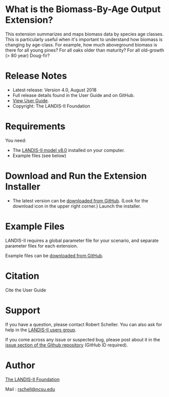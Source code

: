 # What is the Biomass-By-Age Output Extension?

This extension summarizes and maps biomass data by species age classes.  This is particularly useful when it's important to understand how biomass is changing by age-class.  For example, how much aboveground biomass is there for all young pines?  For all oaks older than maturity?  For all old-growth (> 80 year) Doug-fir?

# Release Notes

- Latest release: Version 4.0, August 2018
- Full release details found in the User Guide and on GitHub.
- [View User Guide](https://github.com/LANDIS-II-Foundation/Extension-Output-Biomass-By-Age/blob/master/docs/LANDIS-II%20Age%20Biomass%20Output%20v4.0%20User%20Guide.pdf).
- Copyright: The LANDIS-II Foundation

# Requirements

You need:

- The [LANDIS-II model v8.0](http://www.landis-ii.org/install) installed on your computer.
- Example files (see below)

# Download and Run the Extension Installer

- The latest version can be [downloaded from GitHub](https://github.com/LANDIS-II-Foundation/Extension-Output-Biomass-By-Age/blob/master/deploy/installer/LANDIS-II-V8%20Output%20Biomass%20By%20Age%204.0-setup.exe). (Look for the download icon in the upper right corner.)  Launch the installer.

# Example Files

LANDIS-II requires a global parameter file for your scenario, and separate parameter files for each extension.

Example files can be [downloaded from GitHub](https://downgit.github.io/#/home?url=https://github.com/LANDIS-II-Foundation/Extension-Output-Biomass-By-Age/tree/master/tests/Core8-BiomassAge4.0).

# Citation

 Cite the User Guide

# Support

If you have a question, please contact Robert Scheller. 
You can also ask for help in the [LANDIS-II users group](http://www.landis-ii.org/users).

If you come across any issue or suspected bug, please post about it in the [issue section of the Github repository](https://github.com/LANDIS-II-Foundation/Extension-Output-Biomass-By-Age/issues) (GitHub ID required).

# Author

[The LANDIS-II Foundation](http://www.landis-ii.org)

Mail : rschell@ncsu.edu
